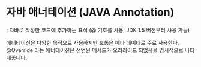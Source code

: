 # 자바 애너테이션 (JAVA Annotation)
: 자바로 작성한 코드에 추가하는 표식 (@ 기호를 사용, JDK 1.5 버전부터 사용 가능)

애너테이션은 다양한 목적으로 사용하지만 보통은 메타 데이터로 주로 사용한다.   
@Override 라는 애너테이션은 선언된 메서드가 오러라이드 되었음을 명시적으로 나타내줍니다.